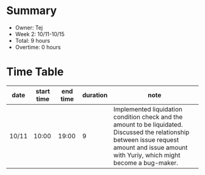 # Summary
* Owner: Tej
* Week 2: 10/11-10/15
* Total: 9 hours
* Overtime: 0 hours

# Time Table
| date  | start time  | end time | duration  |  note |
|---|---|---|---|---|
| 10/11  | 10:00  | 19:00  | 9  | Implemented liquidation condition check and the amount to be liquidated. Discussed the relationship between issue request amount and issue amount with Yuriy, which might become a bug-maker. |
